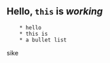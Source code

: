 Hello, `this` is **_working_**
---------
        * hello
        * this is
        * a bullet list

sike
